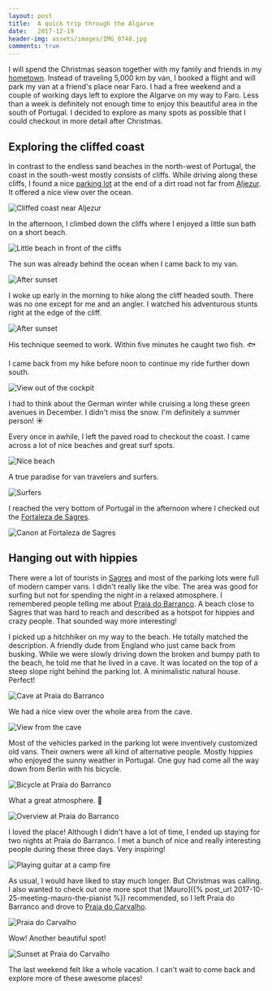 ```yaml
---
layout: post
title:  A quick trip through the Algarve
date:   2017-12-19
header-img: assets/images/IMG_0748.jpg
comments: true
---
```


I will spend the Christmas season together with my family and friends in my [hometown](https://www.google.com/maps/place/88316+Isny+im+Allgäu,+Germany/). Instead of traveling 5,000 km by van, I booked a flight and will park my van at a friend's place near Faro. I had a free weekend and a couple of working days left to explore the Algarve on my way to Faro. Less than a week is definitely not enough time to enjoy this beautiful area in the south of Portugal. I decided to explore as many spots as possible that I could checkout in more detail after Christmas.

## Exploring the cliffed coast

In contrast to the endless sand beaches in the north-west of Portugal, the coast in the south-west mostly consists of cliffs. While driving along these cliffs, I found a nice [parking lot](https://www.google.com/maps/place/37°19'53.9"N+8°51'41.6"W/) at the end of a dirt road not far from [Aljezur](https://www.google.com/maps/place/Aljezur,+Portugal/). It offered a nice view over the ocean.

![Cliffed coast near Aljezur](/assets/images/IMG_0673.jpg)

In the afternoon, I climbed down the cliffs where I enjoyed a little sun bath on a short beach.

![Little beach in front of the cliffs](/assets/images/IMG_0674.jpg)

The sun was already behind the ocean when I came back to my van.

![After sunset](/assets/images/IMG_0683.jpg)

I woke up early in the morning to hike along the cliff headed south. There was no one except for me and an angler. I watched his adventurous stunts right at the edge of the cliff.

![After sunset](/assets/images/IMG_0705.jpg)

His technique seemed to work. Within five minutes he caught two fish. :fish:

I came back from my hike before noon to continue my ride further down south.

![View out of the cockpit](/assets/images/IMG_0722.jpg)

I had to think about the German winter while cruising a long these green avenues in December. I didn't miss the snow. I'm definitely a summer person! :sunny:

Every once in awhile, I left the paved road to checkout the coast. I came across a lot of nice beaches and great surf spots.

![Nice beach](/assets/images/IMG_0719.jpg)

A true paradise for van travelers and surfers.

![Surfers](/assets/images/IMG_0732.jpg)

I reached the very bottom of Portugal in the afternoon where I checked out the [Fortaleza de Sagres](https://www.google.com/maps/place/Sagres+Fortress/).

![Canon at Fortaleza de Sagres](/assets/images/IMG_0738.jpg)

## Hanging out with hippies

There were a lot of tourists in [Sagres](https://www.google.com/maps/place/Sagres,+Portugal/) and most of the parking lots were full of modern camper vans. I didn't really like the vibe. The area was good for surfing but not for spending the night in a relaxed atmosphere. I remembered people telling me about [Praia do Barranco](https://www.google.com/maps/place/Barranco+Beach/). A beach close to Sagres that was hard to reach and described as a hotspot for hippies and crazy people. That sounded way more interesting!

I picked up a hitchhiker on my way to the beach. He totally matched the description. A friendly dude from England who just came back from busking. While we were slowly driving down the broken and bumpy path to the beach, he told me that he lived in a cave. It was located on the top of a steep slope right behind the parking lot. A minimalistic natural house. Perfect!

![Cave at Praia do Barranco](/assets/images/IMG_0757.jpg)

We had a nice view over the whole area from the cave.

![View from the cave](/assets/images/IMG_0758.jpg)

Most of the vehicles parked in the parking lot were inventively customized old vans. Their owners were all kind of alternative people. Mostly hippies who enjoyed the sunny weather in Portugal. One guy had come all the way down from Berlin with his bicycle.

![Bicycle at Praia do Barranco](/assets/images/IMG_0764.jpg)

What a great atmosphere. :rainbow:

![Overview at Praia do Barranco](/assets/images/IMG_0748.jpg)

I loved the place! Although I didn't have a lot of time, I ended up staying for two nights at Praia do Barranco. I met a bunch of nice and really interesting people during these three days. Very inspiring!

![Playing guitar at a camp fire](/assets/images/IMG_0751.jpg)

As usual, I would have liked to stay much longer. But Christmas was calling. I also wanted to check out one more spot that [Mauro]({% post_url 2017-10-25-meeting-mauro-the-pianist %}) recommended, so I left Praia do Barranco and drove to [Praia do Carvalho](https://www.google.com/maps/place/Carvalho+beach/).

![Praia do Carvalho](/assets/images/IMG_0766.jpg)

Wow! Another beautiful spot!

![Sunset at Praia do Carvalho](/assets/images/IMG_0773.jpg)

The last weekend felt like a whole vacation. I can't wait to come back and explore more of these awesome places!
